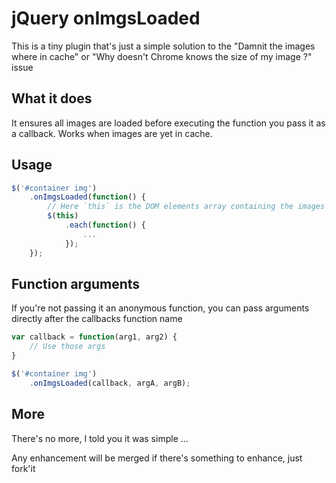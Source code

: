 # jQuery onImgsLoaded

This is a tiny plugin that's just a simple solution to the "Damnit the images where in cache" or "Why doesn't Chrome knows the size of my image ?" issue

## What it does

It ensures all images are loaded before executing the function you pass it as a callback.
Works when images are yet in cache.

## Usage

```javascript
$('#container img')
	.onImgsLoaded(function() {
		// Here `this` is the DOM elements array containing the images from the '#container img' selector
		$(this)
			.each(function() {
				...
			});
	});
```

## Function arguments

If you're not passing it an anonymous function, you can pass arguments directly after the callbacks function name

```javascript
var callback = function(arg1, arg2) { 
	// Use those args
}

$('#container img')
	.onImgsLoaded(callback, argA, argB);
```

## More

There's no more, I told you it was simple ...

Any enhancement will be merged if there's something to enhance, just fork'it